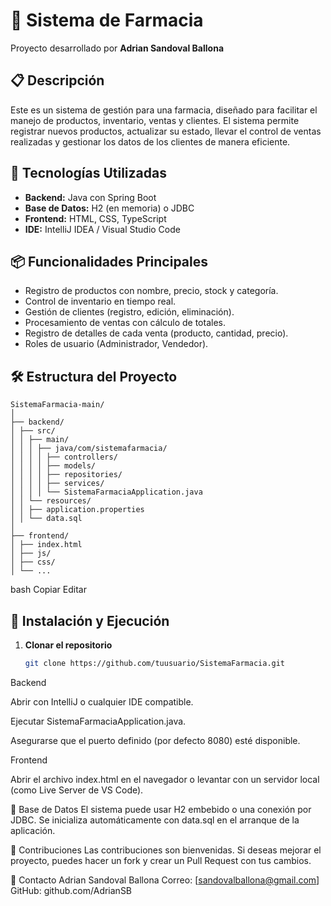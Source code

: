 # 🧪 Sistema de Farmacia

Proyecto desarrollado por **Adrian Sandoval Ballona**

## 📋 Descripción

Este es un sistema de gestión para una farmacia, diseñado para facilitar el manejo de productos, inventario, ventas y clientes. El sistema permite registrar nuevos productos, actualizar su estado, llevar el control de ventas realizadas y gestionar los datos de los clientes de manera eficiente.

## 🚀 Tecnologías Utilizadas

- **Backend:** Java con Spring Boot  
- **Base de Datos:** H2 (en memoria) o JDBC  
- **Frontend:** HTML, CSS, TypeScript
- **IDE:** IntelliJ IDEA / Visual Studio Code

## 📦 Funcionalidades Principales

- Registro de productos con nombre, precio, stock y categoría.
- Control de inventario en tiempo real.
- Gestión de clientes (registro, edición, eliminación).
- Procesamiento de ventas con cálculo de totales.
- Registro de detalles de cada venta (producto, cantidad, precio).
- Roles de usuario (Administrador, Vendedor).
  
## 🛠 Estructura del Proyecto
```
SistemaFarmacia-main/
│
├── backend/
│ ├── src/
│ │ ├── main/
│ │ │ ├── java/com/sistemafarmacia/
│ │ │ │ ├── controllers/
│ │ │ │ ├── models/
│ │ │ │ ├── repositories/
│ │ │ │ ├── services/
│ │ │ │ └── SistemaFarmaciaApplication.java
│ │ └── resources/
│ │ ├── application.properties
│ │ └── data.sql
│
├── frontend/
│ ├── index.html
│ ├── js/
│ ├── css/
│ └── ...
```

bash
Copiar
Editar

## 🔧 Instalación y Ejecución

1. **Clonar el repositorio**
   ```bash
   git clone https://github.com/tuusuario/SistemaFarmacia.git
Backend

Abrir con IntelliJ o cualquier IDE compatible.

Ejecutar SistemaFarmaciaApplication.java.

Asegurarse que el puerto definido (por defecto 8080) esté disponible.

Frontend

Abrir el archivo index.html en el navegador o levantar con un servidor local (como Live Server de VS Code).

📄 Base de Datos
El sistema puede usar H2 embebido o una conexión por JDBC. Se inicializa automáticamente con data.sql en el arranque de la aplicación.

🤝 Contribuciones
Las contribuciones son bienvenidas. Si deseas mejorar el proyecto, puedes hacer un fork y crear un Pull Request con tus cambios.

📧 Contacto
Adrian Sandoval Ballona
Correo: [sandovalballona@gmail.com]
GitHub: github.com/AdrianSB
